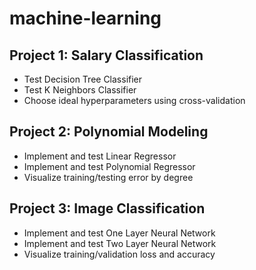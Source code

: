 # machine-learning

## Project 1: Salary Classification

* Test Decision Tree Classifier
* Test K Neighbors Classifier
* Choose ideal hyperparameters using cross-validation

## Project 2: Polynomial Modeling

* Implement and test Linear Regressor
* Implement and test Polynomial Regressor
* Visualize training/testing error by degree

## Project 3: Image Classification

* Implement and test One Layer Neural Network
* Implement and test Two Layer Neural Network
* Visualize training/validation loss and accuracy
